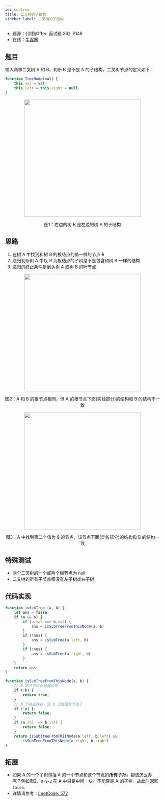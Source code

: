 ```yaml
---
id: subtree
title: 二叉树的子结构
sidebar_label: 二叉树的子结构
---
```


- 题源：《剑指Offer: 面试题 26》P148
- 在线：[牛客网](https://www.nowcoder.com/practice/6e196c44c7004d15b1610b9afca8bd88)

## 题目

输入两棵二叉树 A 和 B，判断 B 是不是 A 的子结构。二叉树节点的定义如下：

```js
function TreeNode(val) {
    this.val = val;
    this.left = this.right = null;
}
```

<div align="center">
    <img width="380" src="https://cosmos-x.oss-cn-hangzhou.aliyuncs.com/b0OD25.png" />
    <p>图1：右边的树 B 是左边的树 A 的子结构</p>
</div>

## 思路

1. 在树 A 中找到和树 B 的根结点的值一样的节点 R
2. 递归判断树 A 中以 R 为根结点的子树是不是包含和树 B 一样的结构
3. 递归的终止条件是到达树 A 或树 B 的叶节点

<div align="center">
    <img width="380" src="https://cosmos-x.oss-cn-hangzhou.aliyuncs.com/EB7CVW.png" />
    <p>图2：A 和 B 的根节点相同，但 A 的根节点下面(实线部分)的结构和 B 的结构不一致</p>
</div>

<div align="center">
    <img width="380" src="https://cosmos-x.oss-cn-hangzhou.aliyuncs.com/epxJGQ.png" />
    <p>图3：A 中找到第二个值为 8 的节点，该节点下面(实线部分)的结构和 B 的结构一致</p>
</div>

## 特殊测试

- 两个二叉树的一个或两个根节点为 null
- 二叉树的所有子节点都没有左子树或右子树

## 代码实现

```js
function isSubTree (a, b) {
    let ans = false;
    if (a && b) {
        if (a.val === b.val) {
            ans = isSubTreeFromThisNode(a, b)
        }
        if (!ans) {
            ans = isSubTree(a.left, b)
        }
        if (!ans) {
            ans = isSubTree(a.right, b)
        }
    }
    return ans;
}

function isSubTreeFromThisNode(a, b) {
    // b 的叶节点已经遍历完
    if (!b) {
        return true;
    }
    // b 节点还存在，但 a 已经没有节点了
    if (!a) {
        return false;
    }
    if (a.val !== b.val) {
        return false;
    }
    return isSubTreeFromThisNode(a.left, b.left) &&
        isSubTreeFromThisNode(a.right, b.right)
}
```

## 拓展

- 如果 A 的一个子树包括 A 的一个节点和这个节点的**所有子孙**。那该怎么办呢？例如图2，`8-9-2` 在 A 中只是中间一块，不能算是 A 的子树，故此时返回 `false`。
- 详情请参考：[LeetCode: 572](https://leetcode-cn.com/problems/subtree-of-another-tree/)
